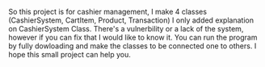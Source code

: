 So this project is for cashier management, I make 4 classes (CashierSystem, CartItem, Product, Transaction) I only added explanation on CashierSystem Class.
There's a vulnerbility or a lack of the system, however if you can fix that I would like to know it.
You can run the program by fully dowloading and make the classes to be connected one to others.
I hope this small project can help you.
